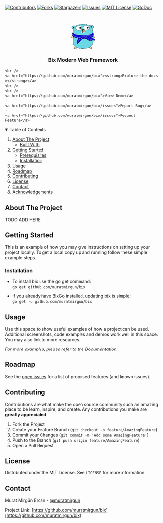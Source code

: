 
[![Contributors][contributors-shield]][contributors-url]
[![Forks][forks-shield]][forks-url]
[![Stargazers][stars-shield]][stars-url]
[![Issues][issues-shield]][issues-url]
[![MIT License][license-shield]][license-url]
[![GoDoc][linkedin-shield]][linkedin-url]



<!-- PROJECT LOGO -->
<br />
<p align="center">
  <a href="https://github.com/muratmirgun/bix">
    <img src="img/logo.png" alt="Logo" width="80" height="80">
  </a>

<h3 align="center">Bix Modern Web Framework</h3>

  <p align="center">
   
    <br />
    <a href="https://github.com/muratmirgun/bix"><strong>Explore the docs »</strong></a>
    <br />
    <br />
    <a href="https://github.com/muratmirgun/bix">View Demo</a>
    ·
    <a href="https://github.com/muratmirgun/bix/issues">Report Bug</a>
    ·
    <a href="https://github.com/muratmirgun/bix/issues">Request Feature</a>
  </p>




<!-- TABLE OF CONTENTS -->
<details open="open">
  <summary>Table of Contents</summary>
  <ol>
    <li>
      <a href="#about-the-project">About The Project</a>
      <ul>
        <li><a href="#built-with">Built With</a></li>
      </ul>
    </li>
    <li>
      <a href="#getting-started">Getting Started</a>
      <ul>
        <li><a href="#prerequisites">Prerequisites</a></li>
        <li><a href="#installation">Installation</a></li>
      </ul>
    </li>
    <li><a href="#usage">Usage</a></li>
    <li><a href="#roadmap">Roadmap</a></li>
    <li><a href="#contributing">Contributing</a></li>
    <li><a href="#license">License</a></li>
    <li><a href="#contact">Contact</a></li>
    <li><a href="#acknowledgements">Acknowledgements</a></li>
  </ol>
</details>



<!-- ABOUT THE PROJECT -->
## About The Project

TODO ADD HERE!


<!-- GETTING STARTED -->
## Getting Started

This is an example of how you may give instructions on setting up your project locally.
To get a local copy up and running follow these simple example steps.

### Installation


- To install bix use the go get command:  
`go get github.com/muratmirgun/bix`

- If you already have BixGo installed, updating bix is simple:  
`go get -u github.com/muratmirgun/bix`




<!-- USAGE EXAMPLES -->
## Usage

Use this space to show useful examples of how a project can be used. Additional screenshots, code examples and demos work well in this space. You may also link to more resources.

_For more examples, please refer to the [Documentation](https://example.com)_



<!-- ROADMAP -->
## Roadmap

See the [open issues](https://github.com/muratmirgun/bix/issues) for a list of proposed features (and known issues).



<!-- CONTRIBUTING -->
## Contributing

Contributions are what make the open source community such an amazing place to be learn, inspire, and create. Any contributions you make are **greatly appreciated**.

1. Fork the Project
2. Create your Feature Branch (`git checkout -b feature/AmazingFeature`)
3. Commit your Changes (`git commit -m 'Add some AmazingFeature'`)
4. Push to the Branch (`git push origin feature/AmazingFeature`)
5. Open a Pull Request



<!-- LICENSE -->
## License

Distributed under the MIT License. See `LICENSE` for more information.



<!-- CONTACT -->
## Contact

Murat Mirgün Ercan - [@muratmirgun](https://twitter.com/muratmirgun) 

Project Link: [https://github.com/muratmirgun/bix](https://github.com/muratmirgun/bix)








<!-- MARKDOWN LINKS & IMAGES -->
<!-- https://www.markdownguide.org/basic-syntax/#reference-style-links -->
[contributors-shield]: https://img.shields.io/github/contributors/muratmirgun/bix.svg?style=for-the-badge
[contributors-url]: https://github.com/muratmirgun/bix/graphs/contributors
[forks-shield]: https://img.shields.io/github/forks/muratmirgun/bix.svg?style=for-the-badge
[forks-url]: https://github.com/muratmirgun/bix/network/members
[stars-shield]: https://img.shields.io/github/stars/muratmirgun/bix.svg?style=for-the-badge
[stars-url]: https://github.com/muratmirgun/bix/stargazers
[issues-shield]: https://img.shields.io/github/issues/muratmirgun/bix.svg?style=for-the-badge
[issues-url]: https://github.com/muratmirgun/bix/issues
[license-shield]: https://img.shields.io/github/license/muratmirgun/bix.svg?style=for-the-badge
[license-url]: https://github.com/muratmirgun/bix/blob/master/LICENSE.txt
[linkedin-shield]: https://pkg.go.dev/badge/github.com/muratmirgun/bix?status.svg?style=for-the-badge&logo=go&colorB=555
[linkedin-url]: https://pkg.go.dev/badge/github.com/muratmirgun/bix
